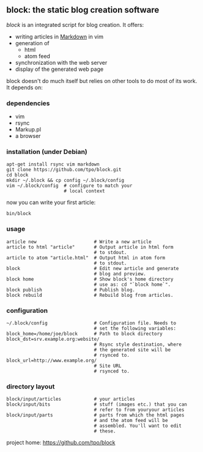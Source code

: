 ## block: the static blog creation software

_block_ is an integrated script for blog creation. It offers:

* writing articles in
  [Markdown](http://daringfireball.net/projects/markdown/)
  in vim
* generation of
  * html
  * atom feed 
* synchronization with the web server
* display of the generated web page

block doesn't do much itself but relies on other tools to do
most of its work. It depends on:

### dependencies

* vim
* rsync
* Markup.pl
* a browser

### installation (under Debian)

    apt-get install rsync vim markdown
    git clone https://github.com/tpo/block.git
    cd block
    mkdir ~/.block && cp config ~/.block/config
    vim ~/.block/config  # configure to match your
                         # local context

now you can write your first article:

    bin/block

### usage

    article new                     # Write a new article
    article to html "article"       # Output article in html form
                                    # to stdout.
    article to atom "article.html"  # Output html in atom form
                                    # to stdout.
    block                           # Edit new article and generate
                                    # blog and preview.
    block home                      # Show block's home directory
                                    # use as: cd "`block home`".
    block publish                   # Publish blog.
    block rebuild                   # Rebuild blog from articles.

### configuration

    ~/.block/config                 # Configuration file. Needs to
                                    # set the following variables:
    block_home=/home/joe/block      # Path to block directory
    block_dst=srv.example.org:website/
                                    # Rsync style destination, where
                                    # the generated site will be
                                    # rsynced to.
    block_url=http://www.example.org/
                                    # Site URL
                                    # rsynced to.

### directory layout
    block/input/articles            # your articles
    block/input/bits                # stuff (images etc.) that you can
                                    # refer to from youryour articles
    block/input/parts               # parts from which the html pages
                                    # and the atom feed will be
                                    # assembled. You'll want to edit
                                    # these.

project home: https://github.com/tpo/block

